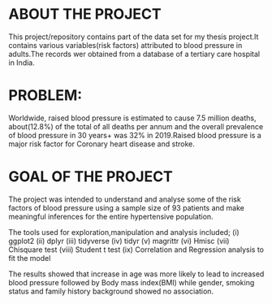 
# ABOUT THE PROJECT
  This project/repository contains part of the data set for my thesis project.It contains various variables(risk factors) attributed to blood pressure in adults.The records wer obtained from a database of a tertiary care hospital in India.
  
# PROBLEM:
  Worldwide, raised blood pressure is estimated to cause 7.5 million deaths, about(12.8%) of the total of all deaths per annum and the overall prevalence of blood pressure in 30 years+ was 32% in 2019.Raised blood pressure is a major risk factor for Coronary heart disease and stroke.
  
# GOAL OF THE PROJECT
  The project was intended to understand and analyse some of the risk factors of blood pressure using a sample size of 93 patients and make meaningful inferences for the entire hypertensive population.
  
 The tools used for exploration,manipulation and analysis included;
 (i)     ggplot2
 (ii)    dplyr
 (iii)   tidyverse
 (iv)    tidyr
 (v)     magrittr
 (vi)    Hmisc
 (vii)   Chisquare test
 (viii)  Student t test
 (ix)    Correlation and Regression analysis to fit the model
 
 The results showed that increase in age was more likely to lead to increased blood pressure followed by Body mass index(BMI) while gender, smoking status and family history background showed no association.

